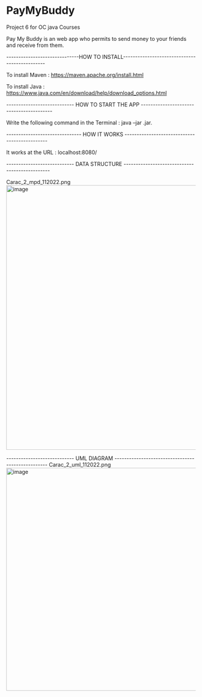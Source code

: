# PayMyBuddy
Project 6 for OC java Courses

Pay My Buddy is an web app who permits to send money to your friends and receive from them.

------------------------------HOW TO INSTALL----------------------------------------------

To install Maven : https://maven.apache.org/install.html

To install Java : https://www.java.com/en/download/help/download_options.html

---------------------------- HOW TO START THE APP -----------------------------------------

Write the following command in the Terminal : java –jar .jar.

------------------------------- HOW IT WORKS ----------------------------------------------

It works at the URL : localhost:8080/

---------------------------- DATA STRUCTURE -----------------------------------------------

Carac_2_mpd_112022.png<img width="704" alt="image" src="https://user-images.githubusercontent.com/96061779/211027210-776a9d39-e927-451f-8bbd-64bd1ffc09e3.png">


---------------------------- UML DIAGRAM --------------------------------------------------
Carac_2_uml_112022.png<img width="593" alt="image" src="https://user-images.githubusercontent.com/96061779/211027197-9e21d83a-e5d2-4213-91d2-53148bf0c261.png">



